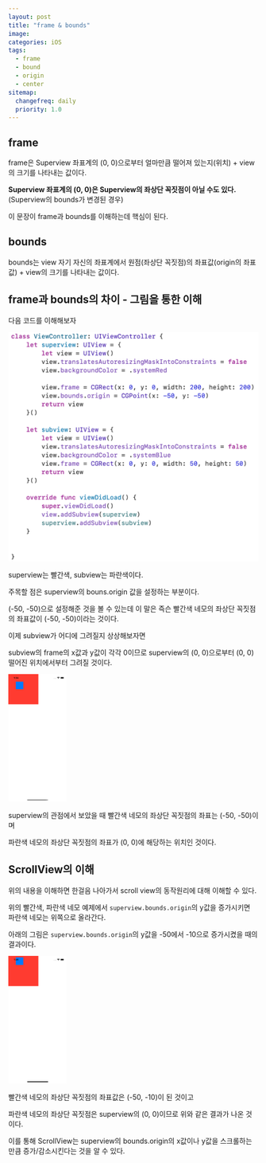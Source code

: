 ```yaml
---
layout: post
title: "frame & bounds"
image:
categories: iOS
tags: 
  - frame
  - bound
  - origin
  - center
sitemap:
  changefreq: daily
  priority: 1.0
---
```


## frame

frame은 Superview 좌표계의 (0, 0)으로부터 얼마만큼 떨어져 있는지(위치) + view의 크기를 나타내는 값이다.

**Superview 좌표계의 (0, 0)은 Superview의 좌상단 꼭짓점이 아닐 수도 있다.** (Superview의 bounds가 변경된 경우)

이 문장이 frame과 bounds를 이해하는데 핵심이 된다.



## bounds

bounds는 view 자기 자신의 좌표계에서 원점(좌상단 꼭짓점)의 좌표값(origin의 좌표값) + view의 크기를 나타내는 값이다.



## frame과 bounds의 차이 - 그림을 통한 이해

다음 코드를 이해해보자

<img src="https://raw.githubusercontent.com/Neph3779/Blog-Image/forUpload/img/20210509013223.png" alt="image-20210509013221679" style="zoom: 50%;" />



superview는 빨간색, subview는 파란색이다.

주목할 점은 superview의 bouns.origin 값을 설정하는 부분이다.

(-50, -50)으로 설정해준 것을 볼 수 있는데 이 말은 즉슨 빨간색 네모의 좌상단 꼭짓점의 좌표값이 (-50, -50)이라는 것이다.



이제 subview가 어디에 그려질지 상상해보자면

subview의 frame의 x값과 y값이 각각 0이므로 superview의 (0, 0)으로부터 (0, 0) 떨어진 위치에서부터 그려질 것이다.

<img src="https://raw.githubusercontent.com/Neph3779/Blog-Image/forUpload/img/20210509013515.png" alt="simulator_screenshot_A7734F26-C68D-4995-9DCB-BE29FC951127" style="zoom: 25%;" />



superview의 관점에서 보았을 때 빨간색 네모의 좌상단 꼭짓점의 좌표는 (-50, -50)이며

파란색 네모의 좌상단 꼭짓점의 좌표가 (0, 0)에 해당하는 위치인 것이다. 



## ScrollView의 이해

위의 내용을 이해하면 한걸음 나아가서 scroll view의 동작원리에 대해 이해할 수 있다.

위의 빨간색, 파란색 네모 예제에서 `superview.bounds.origin`의 y값을 증가시키면 파란색 네모는 위쪽으로 올라간다.

아래의 그림은 `superview.bounds.origin`의 y값을 -50에서 -10으로 증가시켰을 때의 결과이다.



<img src="https://raw.githubusercontent.com/Neph3779/Blog-Image/forUpload/img/20210509014113.png" alt="simulator_screenshot_8A7C995E-1E78-43E8-A7DD-F4CEB0F30B0D" style="zoom:25%;" />

빨간색 네모의 좌상단 꼭짓점의 좌표값은 (-50, -10)이 된 것이고

파란색 네모의 좌상단 꼭짓점은 superview의 (0, 0)이므로 위와 같은 결과가 나온 것이다.

이를 통해 ScrollView는 superview의 bounds.origin의 x값이나 y값을 스크롤하는 만큼 증가/감소시킨다는 것을 알 수 있다.

